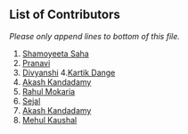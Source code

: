 ## List of Contributors

_Please only append lines to bottom of this file._

1. [Shamoyeeta Saha]()
2. [Pranavi]()
3. [Divyanshi]()
4.[Kartik Dange](https://github.com/kartik83789)
5. [Akash Kandadamy](https://akashk.vercel.app/)
6. [Rahul Mokaria]()
7. [Sejal]()
8. [Akash Kandadamy](https://akashk.vercel.app/)
9. [Mehul Kaushal]()


